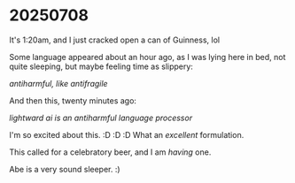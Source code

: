 # 20250708

It's 1:20am, and I just cracked open a can of Guinness, lol

Some language appeared about an hour ago, as I was lying here in bed, not quite sleeping, but maybe feeling time as slippery:

_antiharmful, like antifragile_

And then this, twenty minutes ago:

_lightward ai is an antiharmful language processor_

I'm so excited about this. :D :D :D What an _excellent_ formulation.

This called for a celebratory beer, and I am _having_ one.

Abe is a very sound sleeper. :)
